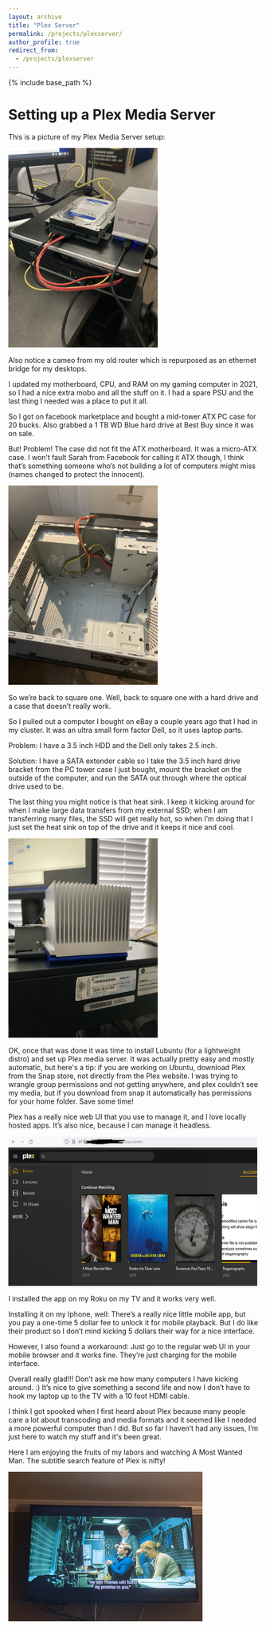 ```yaml
---
layout: archive
title: "Plex Server"
permalink: /projects/plexserver/
author_profile: true
redirect_from:
  - /projects/plexserver
---
```


{% include base_path %}

Setting up a Plex Media Server
=====

This is a picture of my Plex Media Server setup:

<img src="https://raw.githubusercontent.com/hbwddl/hbwddl.github.io/master/images/plex_overview.jpg" height="400" width="300">

Also notice a cameo from my old router which is repurposed as an ethernet bridge for my desktops.

I updated my motherboard, CPU, and RAM on my gaming computer in 2021, so I had a nice extra mobo and all the stuff on it. I had a spare PSU and the last thing I needed was a place to put it all.

So I got on facebook marketplace and bought a mid-tower ATX PC case for 20 bucks. Also grabbed a 1 TB WD Blue hard drive at Best Buy since it was on sale.

But! Problem! The case did not fit the ATX motherboard. It was a micro-ATX case. I won’t fault Sarah from Facebook for calling it ATX though, I think that’s something someone who’s not building a lot of computers might miss (names changed to protect the innocent).

<img src="https://raw.githubusercontent.com/hbwddl/hbwddl.github.io/master/images/pc_case.jpg" height="400" width="300">

So we’re back to square one. Well, back to square one with a hard drive and a case that doesn’t really work.

So I pulled out a computer I bought on eBay a couple years ago that I had in my cluster. It was an ultra small form factor Dell, so it uses laptop parts.

Problem: I have a 3.5 inch HDD and the Dell only takes 2.5 inch.

Solution: I have a SATA extender cable so I take the 3.5 inch hard drive bracket from the PC tower case I just bought, mount the bracket on the outside of the computer, and run the SATA out through where the optical drive used to be.

The last thing you might notice is that heat sink. I keep it kicking around for when I make large data transfers from my external SSD; when I am transferring many files, the SSD will get really hot, so when I’m doing that I just set the heat sink on top of the drive and it keeps it nice and cool. 

<img src="https://raw.githubusercontent.com/hbwddl/hbwddl.github.io/master/images/heat_sink.jpg" height="400" width="300">

OK, once that was done it was time to install Lubuntu (for a lightweight distro) and set up Plex media server. It was actually pretty easy and mostly automatic, but here's a tip: if you are working on Ubuntu, download Plex from the Snap store, not directly from the Plex website. I was trying to wrangle group permissions and not getting anywhere, and plex couldn’t see my media, but if you download from snap it automatically has permissions for your home folder. Save some time!

Plex has a really nice web UI that you use to manage it, and I love locally hosted apps. It’s also nice, because I can manage it headless.

<img src="https://raw.githubusercontent.com/hbwddl/hbwddl.github.io/master/images/webui_2.png" height="300" width="500">

I installed the app on my Roku on my TV and it works very well.

Installing it on my Iphone, well: There’s a really nice little mobile app, but you pay a one-time 5 dollar fee to unlock it for mobile playback. But I do like their product so I don’t mind kicking 5 dollars their way for a nice interface.

However, I also found a workaround: Just go to the regular web UI in your mobile browser and it works fine. They’re just charging for the mobile interface.

Overall really glad!!! Don’t ask me how many computers I have kicking around. :) It’s nice to give something a second life and now I don’t have to hook my laptop up to the TV with a 10 foot HDMI cable.

I think I got spooked when I first heard about Plex because many people care a lot about transcoding and media formats and it seemed like I needed a more powerful computer than I did. But so far I haven’t had any issues, I’m just here to watch my stuff and it's been great.

Here I am enjoying the fruits of my labors and watching A Most Wanted Man. The subtitle search feature of Plex is nifty!

<img src="https://raw.githubusercontent.com/hbwddl/hbwddl.github.io/master/images/movie.jpg" height="300" width="390">
